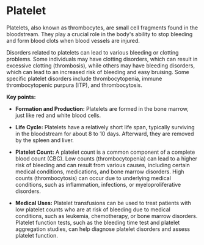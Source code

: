 # Platelet

Platelets, also known as thrombocytes, are small cell fragments found in the bloodstream. They play a crucial role in the body's ability to stop bleeding and form blood clots when blood vessels are injured.

Disorders related to platelets can lead to various bleeding or clotting problems. Some individuals may have clotting disorders, which can result in excessive clotting (thrombosis), while others may have bleeding disorders, which can lead to an increased risk of bleeding and easy bruising. Some specific platelet disorders include thrombocytopenia, immune thrombocytopenic purpura (ITP), and thrombocytosis.

**Key points:**

* **Formation and Production:** Platelets are formed in the bone marrow, just like red and white blood cells.

* **Life Cycle:** Platelets have a relatively short life span, typically surviving in the bloodstream for about 8 to 10 days. Afterward, they are removed by the spleen and liver.

* **Platelet Count:** A platelet count is a common component of a complete blood count (CBC). Low counts (thrombocytopenia) can lead to a higher risk of bleeding and can result from various causes, including certain medical conditions, medications, and bone marrow disorders. High counts (thrombocytosis) can occur due to underlying medical conditions, such as inflammation, infections, or myeloproliferative disorders.

* **Medical Uses:** Platelet transfusions can be used to treat patients with low platelet counts who are at risk of bleeding due to medical conditions, such as leukemia, chemotherapy, or bone marrow disorders. Platelet function tests, such as the bleeding time test and platelet aggregation studies, can help diagnose platelet disorders and assess platelet function.
